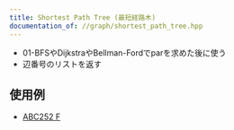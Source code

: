 ```yaml
---
title: Shortest Path Tree (最短経路木)
documentation_of: //graph/shortest_path_tree.hpp
---
```


- 01-BFSやDijkstraやBellman-Fordでparを求めた後に使う
- 辺番号のリストを返す

## 使用例
- [ABC252 F](https://atcoder.jp/contests/abc252/submissions/46239094)
